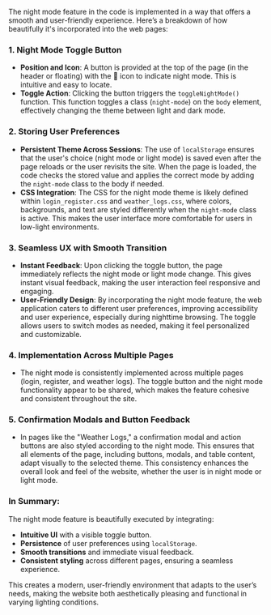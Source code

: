 The night mode feature in the code is implemented in a way that offers a smooth and user-friendly experience. Here’s a breakdown of how beautifully it's incorporated into the web pages:

### 1. **Night Mode Toggle Button**
   - **Position and Icon**: A button is provided at the top of the page (in the header or floating) with the 🌙 icon to indicate night mode. This is intuitive and easy to locate.
   - **Toggle Action**: Clicking the button triggers the `toggleNightMode()` function. This function toggles a class (`night-mode`) on the `body` element, effectively changing the theme between light and dark mode.

### 2. **Storing User Preferences**
   - **Persistent Theme Across Sessions**: The use of `localStorage` ensures that the user's choice (night mode or light mode) is saved even after the page reloads or the user revisits the site. When the page is loaded, the code checks the stored value and applies the correct mode by adding the `night-mode` class to the body if needed.
   - **CSS Integration**: The CSS for the night mode theme is likely defined within `login_register.css` and `weather_logs.css`, where colors, backgrounds, and text are styled differently when the `night-mode` class is active. This makes the user interface more comfortable for users in low-light environments.

### 3. **Seamless UX with Smooth Transition**
   - **Instant Feedback**: Upon clicking the toggle button, the page immediately reflects the night mode or light mode change. This gives instant visual feedback, making the user interaction feel responsive and engaging.
   - **User-Friendly Design**: By incorporating the night mode feature, the web application caters to different user preferences, improving accessibility and user experience, especially during nighttime browsing. The toggle allows users to switch modes as needed, making it feel personalized and customizable.

### 4. **Implementation Across Multiple Pages**
   - The night mode is consistently implemented across multiple pages (login, register, and weather logs). The toggle button and the night mode functionality appear to be shared, which makes the feature cohesive and consistent throughout the site.

### 5. **Confirmation Modals and Button Feedback**
   - In pages like the "Weather Logs," a confirmation modal and action buttons are also styled according to the night mode. This ensures that all elements of the page, including buttons, modals, and table content, adapt visually to the selected theme. This consistency enhances the overall look and feel of the website, whether the user is in night mode or light mode.

### In Summary:
The night mode feature is beautifully executed by integrating:
   - **Intuitive UI** with a visible toggle button.
   - **Persistence** of user preferences using `localStorage`.
   - **Smooth transitions** and immediate visual feedback.
   - **Consistent styling** across different pages, ensuring a seamless experience.

This creates a modern, user-friendly environment that adapts to the user’s needs, making the website both aesthetically pleasing and functional in varying lighting conditions.